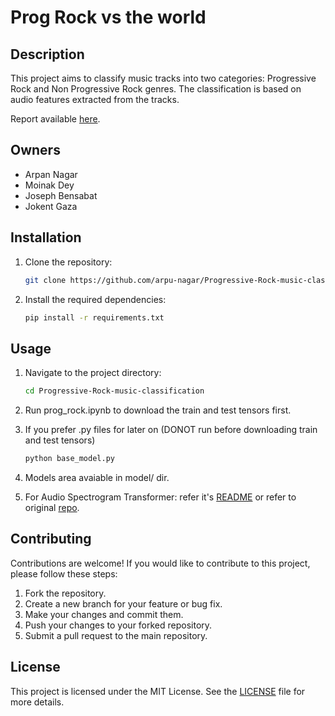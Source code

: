 # Prog Rock vs the world

## Description
This project aims to classify music tracks into two categories: Progressive Rock and Non Progressive Rock genres. The classification is based on audio features extracted from the tracks.

Report available [here](https://www.arpannagar.tech/Progressive-Rock-music-classification/cap6610sp24_project_final_in_absentia.pdf).



## Owners
- Arpan Nagar
- Moinak Dey
- Joseph Bensabat
- Jokent Gaza

## Installation
1. Clone the repository:
    ```bash
    git clone https://github.com/arpu-nagar/Progressive-Rock-music-classification.git
    ```
2. Install the required dependencies:
    ```bash
    pip install -r requirements.txt
    ```

## Usage
1. Navigate to the project directory:
    ```bash
    cd Progressive-Rock-music-classification
    ```
2. Run prog_rock.ipynb to download the train and test tensors first.

3. If you prefer .py files for later on (DONOT run before downloading train and test tensors)
    ```bash
    python base_model.py
    ```
4. Models area avaiable in model/ dir. 
5. For Audio Spectrogram Transformer: refer it's [README](https://github.com/BlackThompson/AST-finetuned-Shenzhen) or refer to original [repo](https://github.com/YuanGongND/ast). 


## Contributing
Contributions are welcome! If you would like to contribute to this project, please follow these steps:
1. Fork the repository.
2. Create a new branch for your feature or bug fix.
3. Make your changes and commit them.
4. Push your changes to your forked repository.
5. Submit a pull request to the main repository.


## License
This project is licensed under the MIT License. See the [LICENSE](LICENSE) file for more details.
